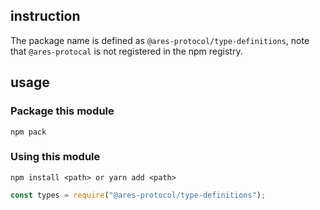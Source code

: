 ## instruction

The package name is defined as `@ares-protocol/type-definitions`, note that `@ares-protocal` is not registered in the npm registry.

## usage

### Package this module

````
npm pack
````

### Using this module

````
npm install <path> or yarn add <path>
````

````javascript
const types = require("@ares-protocol/type-definitions");
